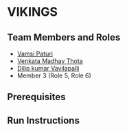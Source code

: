 # VIKINGS

## Team Members and Roles

* [Vamsi Paturi](https://github.com/vamsi-paturi/CIS641-HW2-paturi)
* [Venkata Madhav Thota](https://github.com/thotave/CIS641-HW2-THOTA)
* [Dilip kumar Vavilapalli](https://github.com/DilipVavilapalli/CIS641-HW2-vavilapalli)
* Member 3 (Role 5, Role 6)

## Prerequisites

## Run Instructions
